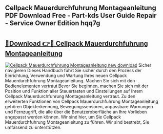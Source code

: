 ## Cellpack Mauerdurchfuhrung Montageanleitung PDF Download Free - Part-kds User Guide Repair - Service Owner Edition hqq7g

# <h2><a href="http://df6nq3h.blite.top/?on=Cellpack+Mauerdurchfuhrung+Montageanleitung">🔗Download 👉🔴 Cellpack Mauerdurchfuhrung Montageanleitung</a></h2>

[![Cellpack Mauerdurchfuhrung Montageanleitung new download](https://i.imgur.com/lujVjoI.png)](http://df6nq3h.blite.top/?on=Cellpack+Mauerdurchfuhrung+Montageanleitung)
Sicher navigieren Dieses Handbuch führt Sie sicher durch den Prozess der Einrichtung, Verwendung und Wartung Ihres neuen Cellpack Mauerdurchfuhrung Montageanleitung. Machen Sie sich mit den Bedienelementen vertraut Bevor Sie beginnen, machen Sie sich mit der Position und Funktion aller Steuertasten und Einstellungen auf Ihrem Cellpack Mauerdurchfuhrung Montageanleitung vertraut. Zu den erweiterten Funktionen von Cellpack Mauerdurchfuhrung Montageanleitung gehören Objekterkennung, Bewegungssensoren, anpassbare Warnungen und Fernzugriff, die alle über die Benutzeroberfläche an Ihre Vorlieben angepasst werden können. Wir sind hier, um Sie Cellpack Mauerdurchfuhrung Montageanleitung zu führen. Wir sind bestrebt, Sie umfassend zu unterstützen.
